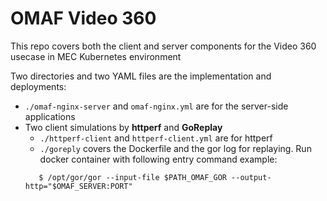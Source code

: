 # OMAF Video 360 

This repo covers both the client and server components for the Video 360 usecase in MEC Kubernetes environment

Two directories and two YAML files are the implementation and deployments:

- `./omaf-nginx-server` and `omaf-nginx.yml` are for the server-side applications
- Two client simulations by **httperf** and **GoReplay**
   - `./httperf-client` and `httperf-client.yml` are for httperf
   - `./goreply` covers the Dockerfile and the gor log for replaying. Run docker container with following entry command example:
   ```
      $ /opt/gor/gor --input-file $PATH_OMAF_GOR --output-http="$OMAF_SERVER:PORT"
   ``` 

